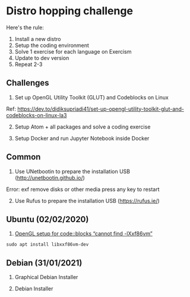 # Distro hopping challenge

Here's the rule:

1. Install a new distro
2. Setup the coding environment
3. Solve 1 exercise for each language on Exercism
4. Update to dev version
5. Repeat 2-3

## Challenges

1. Set up OpenGL Utility Toolkit (GLUT) and Codeblocks on Linux 

Ref: https://dev.to/didiksupriadi41/set-up-opengl-utility-toolkit-glut-and-codeblocks-on-linux-la3

2. Setup Atom + all packages and solve a coding exercise

3. Setup Docker and run Jupyter Notebook inside Docker

## Common

1. Use UNetbootin to prepare the installation USB (http://unetbootin.github.io/)

Error: exf remove disks or other media press any key to restart

2. Use Rufus to prepare the installation USB (https://rufus.ie/)

## Ubuntu (02/02/2020)

1. [OpenGL setup for code::blocks “cannot find -lXxf86vm”](https://stackoverflow.com/questions/12186494/opengl-setup-for-codeblocks-cannot-find-lxxf86vm)

```console
sudo apt install libxxf86vm-dev
```

## Debian (31/01/2021)

1. Graphical Debian Installer

2. Debian Installer
